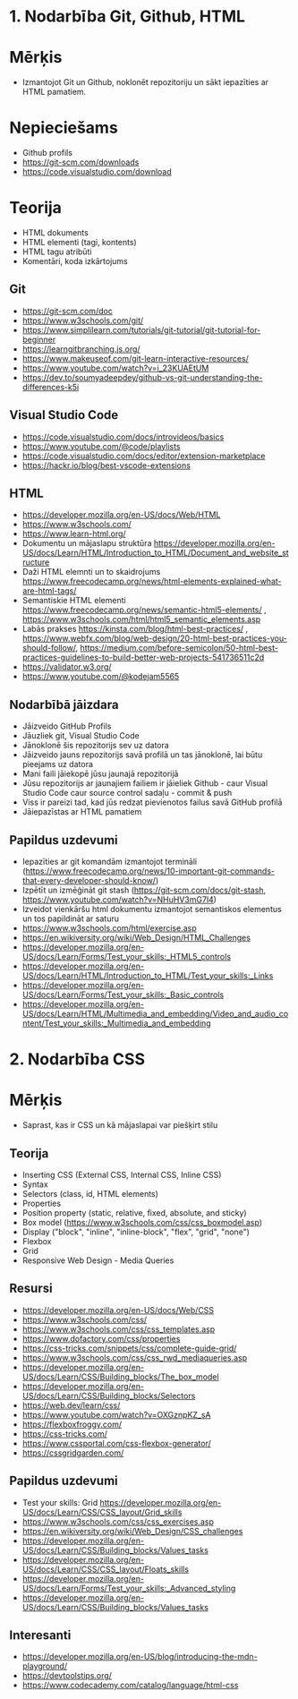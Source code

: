 # 1. Nodarbība Git, Github, HTML

# Mērķis
- Izmantojot Git un Github, noklonēt repozitoriju un sākt iepazīties ar HTML pamatiem.

# Nepieciešams
- Github profils
- https://git-scm.com/downloads
- https://code.visualstudio.com/download

# Teorija
- HTML dokuments
- HTML elementi (tagi, kontents)
- HTML tagu atribūti
- Komentāri, koda izkārtojums
  
## Git
- https://git-scm.com/doc
- https://www.w3schools.com/git/
- https://www.simplilearn.com/tutorials/git-tutorial/git-tutorial-for-beginner
- https://learngitbranching.js.org/
- https://www.makeuseof.com/git-learn-interactive-resources/
- https://www.youtube.com/watch?v=i_23KUAEtUM
- https://dev.to/soumyadeepdey/github-vs-git-understanding-the-differences-k5i

## Visual Studio Code
- https://code.visualstudio.com/docs/introvideos/basics
- https://www.youtube.com/@code/playlists
- https://code.visualstudio.com/docs/editor/extension-marketplace
- https://hackr.io/blog/best-vscode-extensions

## HTML
- https://developer.mozilla.org/en-US/docs/Web/HTML
- https://www.w3schools.com/
- https://www.learn-html.org/
- Dokumentu un mājaslapu struktūra https://developer.mozilla.org/en-US/docs/Learn/HTML/Introduction_to_HTML/Document_and_website_structure
- Daži HTML elemnti un to skaidrojums https://www.freecodecamp.org/news/html-elements-explained-what-are-html-tags/
- Semantiskie HTML elementi https://www.freecodecamp.org/news/semantic-html5-elements/ , https://www.w3schools.com/html/html5_semantic_elements.asp
- Labās prakses https://kinsta.com/blog/html-best-practices/ , https://www.webfx.com/blog/web-design/20-html-best-practices-you-should-follow/, https://medium.com/before-semicolon/50-html-best-practices-guidelines-to-build-better-web-projects-541736511c2d
- https://validator.w3.org/
- https://www.youtube.com/@kodejam5565

## Nodarbībā jāizdara
- Jāizveido GitHub Profils
- Jāuzliek git, Visual Studio Code
- Jānoklonē šis repozitorijs sev uz datora
- Jāizveido jauns repozitorijs savā profilā un tas jānoklonē, lai būtu pieejams uz datora
- Mani faili jāiekopē jūsu jaunajā repozitorijā
- Jūsu repozitorijs ar jaunajiem failiem ir jāieliek Github - caur Visual Studio Code caur source control sadaļu - commit & push
- Viss ir pareizi tad, kad jūs redzat pievienotos failus savā GitHub profilā
- Jāiepazīstas ar HTML pamatiem

## Papildus uzdevumi
- Iepazīties ar git komandām izmantojot termināli (https://www.freecodecamp.org/news/10-important-git-commands-that-every-developer-should-know/)
- Izpētīt un izmēģināt git stash (https://git-scm.com/docs/git-stash, https://www.youtube.com/watch?v=NHuHV3mG7l4)
- Izveidot vienkāršu html dokumentu izmantojot semantiskos elementus un tos papildināt ar saturu
- https://www.w3schools.com/html/exercise.asp
- https://en.wikiversity.org/wiki/Web_Design/HTML_Challenges
- https://developer.mozilla.org/en-US/docs/Learn/Forms/Test_your_skills:_HTML5_controls
- https://developer.mozilla.org/en-US/docs/Learn/HTML/Introduction_to_HTML/Test_your_skills:_Links
- https://developer.mozilla.org/en-US/docs/Learn/Forms/Test_your_skills:_Basic_controls
- https://developer.mozilla.org/en-US/docs/Learn/HTML/Multimedia_and_embedding/Video_and_audio_content/Test_your_skills:_Multimedia_and_embedding


# 2. Nodarbība CSS

# Mērķis
- Saprast, kas ir CSS un kā mājaslapai var piešķirt stilu
  
## Teorija
- Inserting CSS (External CSS, Internal CSS, Inline CSS)
- Syntax
- Selectors (class, id, HTML elements)
- Properties
- Position property (static, relative, fixed, absolute, and sticky)
- Box model (https://www.w3schools.com/css/css_boxmodel.asp)
- Display ("block", "inline", "inline-block", "flex", "grid", "none")
- Flexbox
- Grid
- Responsive Web Design - Media Queries
  
## Resursi
- https://developer.mozilla.org/en-US/docs/Web/CSS
- https://www.w3schools.com/css/
- https://www.w3schools.com/css/css_templates.asp
- https://www.dofactory.com/css/properties
- https://css-tricks.com/snippets/css/complete-guide-grid/
- https://www.w3schools.com/css/css_rwd_mediaqueries.asp
- https://developer.mozilla.org/en-US/docs/Learn/CSS/Building_blocks/The_box_model
- https://developer.mozilla.org/en-US/docs/Learn/CSS/Building_blocks/Selectors
- https://web.dev/learn/css/
- https://www.youtube.com/watch?v=OXGznpKZ_sA
- https://flexboxfroggy.com/
- https://css-tricks.com/
- https://www.cssportal.com/css-flexbox-generator/
- https://cssgridgarden.com/

## Papildus uzdevumi

- Test your skills: Grid https://developer.mozilla.org/en-US/docs/Learn/CSS/CSS_layout/Grid_skills
- https://www.w3schools.com/css/css_exercises.asp
- https://en.wikiversity.org/wiki/Web_Design/CSS_challenges
- https://developer.mozilla.org/en-US/docs/Learn/CSS/Building_blocks/Values_tasks
- https://developer.mozilla.org/en-US/docs/Learn/CSS/CSS_layout/Floats_skills
- https://developer.mozilla.org/en-US/docs/Learn/Forms/Test_your_skills:_Advanced_styling
- https://developer.mozilla.org/en-US/docs/Learn/CSS/Building_blocks/Values_tasks


## Interesanti
- https://developer.mozilla.org/en-US/blog/introducing-the-mdn-playground/
- https://devtoolstips.org/
- https://www.codecademy.com/catalog/language/html-css
